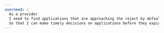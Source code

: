 ```yaml
---
userneed: |
  As a provider
  I need to find applications that are approaching the reject by default date
  So that I can make timely decisions on applications before they expire
---
```

